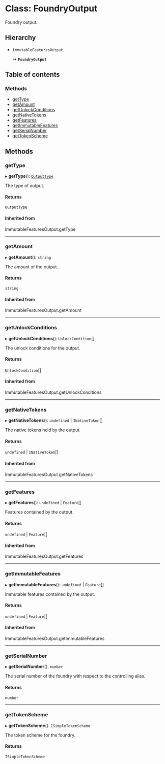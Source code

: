 # Class: FoundryOutput

Foundry output.

## Hierarchy

- `ImmutableFeaturesOutput`

  ↳ **`FoundryOutput`**

## Table of contents

### Methods

- [getType](FoundryOutput.md#gettype)
- [getAmount](FoundryOutput.md#getamount)
- [getUnlockConditions](FoundryOutput.md#getunlockconditions)
- [getNativeTokens](FoundryOutput.md#getnativetokens)
- [getFeatures](FoundryOutput.md#getfeatures)
- [getImmutableFeatures](FoundryOutput.md#getimmutablefeatures)
- [getSerialNumber](FoundryOutput.md#getserialnumber)
- [getTokenScheme](FoundryOutput.md#gettokenscheme)

## Methods

### getType

▸ **getType**(): [`OutputType`](../enums/OutputType.md)

The type of output.

#### Returns

[`OutputType`](../enums/OutputType.md)

#### Inherited from

ImmutableFeaturesOutput.getType

___

### getAmount

▸ **getAmount**(): `string`

The amount of the output.

#### Returns

`string`

#### Inherited from

ImmutableFeaturesOutput.getAmount

___

### getUnlockConditions

▸ **getUnlockConditions**(): `UnlockCondition`[]

The unlock conditions for the output.

#### Returns

`UnlockCondition`[]

#### Inherited from

ImmutableFeaturesOutput.getUnlockConditions

___

### getNativeTokens

▸ **getNativeTokens**(): `undefined` \| `INativeToken`[]

The native tokens held by the output.

#### Returns

`undefined` \| `INativeToken`[]

#### Inherited from

ImmutableFeaturesOutput.getNativeTokens

___

### getFeatures

▸ **getFeatures**(): `undefined` \| `Feature`[]

Features contained by the output.

#### Returns

`undefined` \| `Feature`[]

#### Inherited from

ImmutableFeaturesOutput.getFeatures

___

### getImmutableFeatures

▸ **getImmutableFeatures**(): `undefined` \| `Feature`[]

Immutable features contained by the output.

#### Returns

`undefined` \| `Feature`[]

#### Inherited from

ImmutableFeaturesOutput.getImmutableFeatures

___

### getSerialNumber

▸ **getSerialNumber**(): `number`

The serial number of the foundry with respect to the controlling alias.

#### Returns

`number`

___

### getTokenScheme

▸ **getTokenScheme**(): `ISimpleTokenScheme`

The token scheme for the foundry.

#### Returns

`ISimpleTokenScheme`
